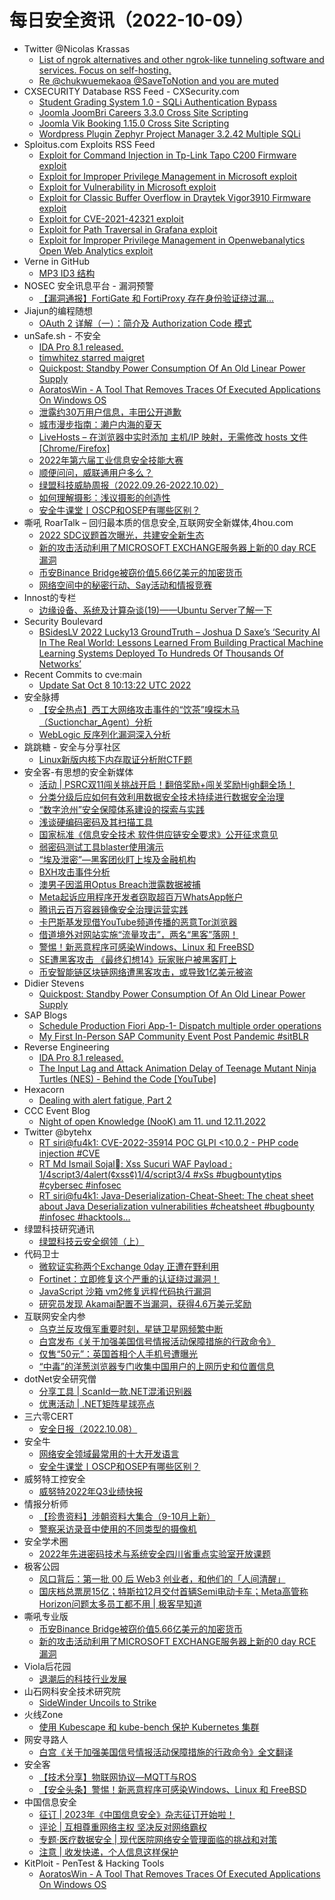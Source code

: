 # 每日安全资讯（2022-10-09）

- Twitter @Nicolas Krassas
  - [List of ngrok alternatives and other ngrok-like tunneling software and services. Focus on self-hosting.](https://twitter.com/Dinosn/status/1578829354448359424)
  - [Re @chukwuemekaoa @SaveToNotion and you are muted](https://twitter.com/Dinosn/status/1578611826031726597)
- CXSECURITY Database RSS Feed - CXSecurity.com
  - [Student Grading System 1.0 - SQLi Authentication Bypass](https://cxsecurity.com/issue/WLB-2022100025)
  - [Joomla JoomBri Careers 3.3.0 Cross Site Scripting](https://cxsecurity.com/issue/WLB-2022100024)
  - [Joomla Vik Booking 1.15.0 Cross Site Scripting](https://cxsecurity.com/issue/WLB-2022100023)
  - [Wordpress Plugin Zephyr Project Manager 3.2.42 Multiple SQLi](https://cxsecurity.com/issue/WLB-2022100022)
- Sploitus.com Exploits RSS Feed
  - [Exploit for Command Injection in Tp-Link Tapo C200 Firmware exploit](https://sploitus.com/exploit?id=BD48C942-D48E-5B9B-9F1F-D7D97DA08700&utm_source=rss&utm_medium=rss)
  - [Exploit for Improper Privilege Management in Microsoft exploit](https://sploitus.com/exploit?id=480AA36A-BFDC-54DD-AE13-43A3FE97ADCE&utm_source=rss&utm_medium=rss)
  - [Exploit for Vulnerability in Microsoft exploit](https://sploitus.com/exploit?id=B8464218-31FA-569A-AC74-26B347DEC285&utm_source=rss&utm_medium=rss)
  - [Exploit for Classic Buffer Overflow in Draytek Vigor3910 Firmware exploit](https://sploitus.com/exploit?id=AC1E0ECD-C313-5E8A-AF3C-465634468809&utm_source=rss&utm_medium=rss)
  - [Exploit for CVE-2021-42321 exploit](https://sploitus.com/exploit?id=4A657558-ABE9-5708-B292-B836048EF1AD&utm_source=rss&utm_medium=rss)
  - [Exploit for Path Traversal in Grafana exploit](https://sploitus.com/exploit?id=FE3C17CE-4B3B-5955-92AF-F2A330AFAFA6&utm_source=rss&utm_medium=rss)
  - [Exploit for Improper Privilege Management in Openwebanalytics Open Web Analytics exploit](https://sploitus.com/exploit?id=4B1750D9-C959-5CFC-B566-F957C83C9950&utm_source=rss&utm_medium=rss)
- Verne in GitHub
  - [MP3 ID3 结构](https://einverne.github.io/post/2022/10/mp3-id3.html)
- NOSEC 安全讯息平台 - 漏洞预警
  - [【漏洞通报】FortiGate 和 FortiProxy 存在身份验证绕过漏...](https://nosec.org/home/detail/5038.html)
- Jiajun的编程随想
  - [OAuth 2 详解（一）：简介及 Authorization Code 模式](https://jiajunhuang.com/articles/2022_10_08-oauth2_explained.md.html)
- unSafe.sh - 不安全
  - [IDA Pro 8.1 released.](https://buaq.net/go-129694.html)
  - [timwhitez starred maigret](https://buaq.net/go-129689.html)
  - [Quickpost: Standby Power Consumption Of An Old Linear Power Supply](https://buaq.net/go-129685.html)
  - [AoratosWin - A Tool That Removes Traces Of Executed Applications On Windows OS](https://buaq.net/go-129686.html)
  - [泄露约30万用户信息，丰田公开道歉](https://buaq.net/go-129736.html)
  - [城市漫步指南：濑户内海的夏天](https://buaq.net/go-129671.html)
  - [LiveHosts – 在浏览器中实时添加 主机/IP 映射，无需修改 hosts 文件[Chrome/Firefox]](https://buaq.net/go-129674.html)
  - [2022年第六届工业信息安全技能大赛](https://buaq.net/go-129673.html)
  - [顺便问问，威联通用户多么？](https://buaq.net/go-129739.html)
  - [绿盟科技威胁周报（2022.09.26-2022.10.02）](https://buaq.net/go-129649.html)
  - [如何理解摄影：浅议摄影的创造性](https://buaq.net/go-129672.html)
  - [安全牛课堂丨OSCP和OSEP有哪些区别？](https://buaq.net/go-129650.html)
- 嘶吼 RoarTalk – 回归最本质的信息安全,互联网安全新媒体,4hou.com
  - [2022 SDC议题首次曝光，共建安全新生态](https://www.4hou.com/posts/EQmK)
  - [新的攻击活动利用了MICROSOFT EXCHANGE服务器上新的0 day RCE漏洞](https://www.4hou.com/posts/nJPD)
  - [币安Binance Bridge被窃价值5.66亿美元的加密货币](https://www.4hou.com/posts/zly7)
  - [网络空间中的秘密行动、Say活动和情报竞赛](https://www.4hou.com/posts/pVP1)
- Innost的专栏
  - [边缘设备、系统及计算杂谈(19)——Ubuntu Server了解一下](https://blog.csdn.net/Innost/article/details/127218977)
- Security Boulevard
  - [BSidesLV 2022 Lucky13 GroundTruth – Joshua D Saxe’s ‘Security AI In The Real World: Lessons Learned From Building Practical Machine Learning Systems Deployed To Hundreds Of Thousands Of Networks’](https://securityboulevard.com/2022/10/bsideslv-2022-lucky13-groundtruth-joshua-d-saxes-security-ai-in-the-real-world-lessons-learned-from-building-practical-machine-learning-systems-deployed-to-hundreds-of-thousands-of-networks/)
- Recent Commits to cve:main
  - [Update Sat Oct  8 10:13:22 UTC 2022](https://github.com/trickest/cve/commit/41c441ab29f081a0bb4ad009f21b58e950dd0ae9)
- 安全脉搏
  - [【安全热点】西工大网络攻击事件的“饮茶”嗅探木马（Suctionchar_Agent）分析](https://www.secpulse.com/archives/188417.html)
  - [WebLogic 反序列化漏洞深入分析](https://www.secpulse.com/archives/188492.html)
- 跳跳糖 - 安全与分享社区
  - [Linux新版内核下内存取证分析附CTF题](https://tttang.com/archive/1762/)
- 安全客-有思想的安全新媒体
  - [活动 | PSRC双11闯关挑战开启！翻倍奖励+闯关奖励High翻全场！](https://www.anquanke.com/post/id/281343)
  - [分类分级后应如何有效利用数据安全技术持续进行数据安全治理](https://www.anquanke.com/post/id/281109)
  - [“数字沧州”安全保障体系建设的探索与实践](https://www.anquanke.com/post/id/281090)
  - [浅谈硬编码密码及其扫描工具](https://www.anquanke.com/post/id/281052)
  - [国家标准《信息安全技术 软件供应链安全要求》公开征求意见](https://www.anquanke.com/post/id/281312)
  - [弱密码测试工具blaster使用演示](https://www.anquanke.com/post/id/272802)
  - [“埃及泄密”—黑客团伙盯上埃及金融机构](https://www.anquanke.com/post/id/281299)
  - [BXH攻击事件分析](https://www.anquanke.com/post/id/281172)
  - [澳男子因滥用Optus Breach泄露数据被捕](https://www.anquanke.com/post/id/281273)
  - [Meta起诉应用程序开发者窃取超百万WhatsApp帐户](https://www.anquanke.com/post/id/281266)
  - [腾讯云百万容器镜像安全治理运营实践](https://www.anquanke.com/post/id/272719)
  - [卡巴斯基发现借YouTube频道传播的恶意Tor浏览器](https://www.anquanke.com/post/id/281262)
  - [借道境外对网站实施“流量攻击”，两名“黑客”落网！](https://www.anquanke.com/post/id/281256)
  - [警惕！新恶意程序可感染Windows、Linux 和 FreeBSD](https://www.anquanke.com/post/id/281187)
  - [SE遭黑客攻击 《最终幻想14》玩家账户被黑客盯上](https://www.anquanke.com/post/id/281250)
  - [币安智能链区块链网络遭黑客攻击，或导致1亿美元被盗](https://www.anquanke.com/post/id/281246)
- Didier Stevens
  - [Quickpost: Standby Power Consumption Of An Old Linear Power Supply](https://blog.didierstevens.com/2022/10/08/quickpost-standby-power-consumption-of-an-old-linear-power-supply/)
- SAP Blogs
  - [Schedule Production Fiori App-1- Dispatch multiple order operations](https://blogs.sap.com/2022/10/08/schedule-production-fiori-app-1-dispatch-multiple-order-operations/)
  - [My First In-Person SAP Community Event Post Pandemic #sitBLR](https://blogs.sap.com/2022/10/08/sitblr-my-first-in-person-sap-community-event-post-pandemic/)
- Reverse Engineering
  - [IDA Pro 8.1 released.](https://www.reddit.com/r/ReverseEngineering/comments/xyujui/ida_pro_81_released/)
  - [The Input Lag and Attack Animation Delay of Teenage Mutant Ninja Turtles (NES) - Behind the Code [YouTube]](https://www.reddit.com/r/ReverseEngineering/comments/xyxzzp/the_input_lag_and_attack_animation_delay_of/)
- Hexacorn
  - [Dealing with alert fatigue, Part 2](https://www.hexacorn.com/blog/2022/10/08/dealing-with-alert-fatigue-part-2/)
- CCC Event Blog
  - [Night of open Knowledge (NooK) am 11. und 12.11.2022](https://events.ccc.de/2022/10/08/nook/)
- Twitter @bytehx
  - [RT siri@fu4k1: CVE-2022-35914 POC GLPI <10.0.2 - PHP code injection #CVE](https://twitter.com/sirifu4k1/status/1578770303567921152)
  - [RT Md Ismail Sojal: Xss Sucuri WAF Payload : 1/4script3/4alert(¢xss¢)1/4/script3/4 #xSs #bugbountytips #cybersec #infosec](https://twitter.com/0x0SojalSec/status/1578656189592006656)
  - [RT siri@fu4k1: Java-Deserialization-Cheat-Sheet: The cheat sheet about Java Deserialization vulnerabilities #cheatsheet #bugbounty #infosec #hacktools...](https://twitter.com/sirifu4k1/status/1578582259074240512)
- 绿盟科技研究通讯
  - [绿盟科技云安全纲领（上）](https://mp.weixin.qq.com/s?__biz=MzIyODYzNTU2OA==&mid=2247493450&idx=1&sn=207233ce8645881310bdebd62316c7a9&chksm=e84c4195df3bc883ef61d995c169c5a181a97166c41ec6c6e13586a7dc1ad1bf1fe6464589af&scene=58&subscene=0#rd)
- 代码卫士
  - [微软证实称两个Exchange 0day 正遭在野利用](https://mp.weixin.qq.com/s?__biz=MzI2NTg4OTc5Nw==&mid=2247514120&idx=1&sn=875f2a8038dd18f4393f68e4958721d8&chksm=ea948962dde3007476979db37549927911d0a40f66cd92734aac2576932e65c02e814b4d2292&scene=58&subscene=0#rd)
  - [Fortinet：立即修复这个严重的认证绕过漏洞！](https://mp.weixin.qq.com/s?__biz=MzI2NTg4OTc5Nw==&mid=2247514120&idx=2&sn=e9b6c1a8e128a9eee70880b0fc3cce94&chksm=ea948962dde300745ee1435a5b05de3016d29440d127c2f0dad65ea6b5b80bc83b6a301afaec&scene=58&subscene=0#rd)
  - [JavaScript 沙箱 vm2修复远程代码执行漏洞](https://mp.weixin.qq.com/s?__biz=MzI2NTg4OTc5Nw==&mid=2247514120&idx=3&sn=70433e477638c9c6b3ed925cbdb9cb76&chksm=ea948962dde300745c90d6d6c46d60584f699d5afcb625367d464f79bbbb7bf930be487ee4b9&scene=58&subscene=0#rd)
  - [研究员发现 Akamai配置不当漏洞，获得4.6万美元奖励](https://mp.weixin.qq.com/s?__biz=MzI2NTg4OTc5Nw==&mid=2247514120&idx=4&sn=2326059ddf5ddf3a36ed6009c070e3fa&chksm=ea948962dde300745ca4da0f4fd5f0139c312973295e9d112ead5f8df77010a6fd05ed83ebd7&scene=58&subscene=0#rd)
- 互联网安全内参
  - [乌克兰反攻俄军重要时刻，星链卫星网频繁中断](https://mp.weixin.qq.com/s?__biz=MzI4NDY2MDMwMw==&mid=2247506237&idx=1&sn=1f738b7a46761fe6bf9c751f5a15a375&chksm=ebfa9e1ddc8d170bd138b353b53695ba8f919dadd780f01577821deb228a81d5ab36a4d34c00&scene=58&subscene=0#rd)
  - [白宫发布《关于加强美国信号情报活动保障措施的行政命令》](https://mp.weixin.qq.com/s?__biz=MzI4NDY2MDMwMw==&mid=2247506237&idx=2&sn=2de182db663048e6cbbe2fb07c3c2e23&chksm=ebfa9e1ddc8d170b8c8bd1ae5b277a9e6e1c5a593c09ea7ab57d450f46764475d540ba536de0&scene=58&subscene=0#rd)
  - [仅售“50元”：英国首相个人手机号遭曝光](https://mp.weixin.qq.com/s?__biz=MzI4NDY2MDMwMw==&mid=2247506237&idx=3&sn=8d12a310eca0aaaafb00cd069a786a8c&chksm=ebfa9e1ddc8d170bf25cc28474a6fb8dce73bf84a6bfd7a53f98ef79943a098b7505ac61cc7d&scene=58&subscene=0#rd)
  - [“中毒”的洋葱浏览器专门收集中国用户的上网历史和位置信息](https://mp.weixin.qq.com/s?__biz=MzI4NDY2MDMwMw==&mid=2247506237&idx=4&sn=856f772f77c73f3e8c2ad8fed541c83d&chksm=ebfa9e1ddc8d170be13499ae960cc87e6abeb822f4049210f00fb44e0f3e6727908c60430551&scene=58&subscene=0#rd)
- dotNet安全研究僧
  - [分享工具 | ScanId一款.NET混淆识别器](https://mp.weixin.qq.com/s?__biz=MzUyOTc3NTQ5MA==&mid=2247486563&idx=1&sn=92ba808a27b1c5e0be471571ae53c520&chksm=fa5aa28ecd2d2b9868bef29e6c98a904d5041af64addd1340a8ca4f08d2ef78b1a9a8016019b&scene=58&subscene=0#rd)
  - [优惠活动 | .NET矩阵星球亮点](https://mp.weixin.qq.com/s?__biz=MzUyOTc3NTQ5MA==&mid=2247486563&idx=2&sn=26875a2dffaef9515b116b925c24c80d&chksm=fa5aa28ecd2d2b9850c4399d609e892da29d9525ee778a2abe5d46cbdf902cbf54fb32376295&scene=58&subscene=0#rd)
- 三六零CERT
  - [安全日报（2022.10.08）](https://mp.weixin.qq.com/s?__biz=MzU5MjEzOTM3NA==&mid=2247491468&idx=1&sn=9817ae0e54bec81f9396b9c6cfb34902&chksm=fe251a8dc952939b6e8440c1e8a2743f66e09c13688bc9966e76faea9adb22f0f35a617a9d64&scene=58&subscene=0#rd)
- 安全牛
  - [网络安全领域最常用的十大开发语言](https://mp.weixin.qq.com/s?__biz=MjM5Njc3NjM4MA==&mid=2651119028&idx=1&sn=f4b46cb5a99c75e2a5a84e1c2ad9a43d&chksm=bd146d678a63e4716a4c06f75040351fb05e880848cd076cd1ffb4f753abb1cef95d7e399781&scene=58&subscene=0#rd)
  - [安全牛课堂丨OSCP和OSEP有哪些区别？](https://mp.weixin.qq.com/s?__biz=MjM5Njc3NjM4MA==&mid=2651119028&idx=3&sn=51dca200b9d8bcd4d73f4270aa884b96&chksm=bd146d678a63e47189bc46d4b2de6a5ff982d949b8fd46d2f53cc2289bfa64c1bb901248dd88&scene=58&subscene=0#rd)
- 威努特工控安全
  - [威努特2022年Q3业绩快报](https://mp.weixin.qq.com/s?__biz=MzAwNTgyODU3NQ==&mid=2651089795&idx=1&sn=1497324c2bc6cf5decc44931fb0ca78b&chksm=80e67133b791f825adddfb45f2fec086d97c7067c89182414a2c03652380922ac8b703b57f33&scene=58&subscene=0#rd)
- 情报分析师
  - [【珍贵资料】涉朝资料大集合（9-10月上新）](https://mp.weixin.qq.com/s?__biz=MzA3Mjc1MTkwOA==&mid=2650518511&idx=1&sn=5057ab1df9a7dcc4b0af2e23ecf0e4ff&chksm=87169da4b06114b282faa127414e2788f25a1f7d2253bb2c48372ccc419eb9fd4c6a40812714&scene=58&subscene=0#rd)
  - [警察采访录音中使用的不同类型的摄像机](https://mp.weixin.qq.com/s?__biz=MzA3Mjc1MTkwOA==&mid=2650518511&idx=2&sn=4656ad10a731ffc973f0ed380d7f2023&chksm=87169da4b06114b2fa3c123b7ed94d6d54ef657641780872346500519287ceb3d508560672d4&scene=58&subscene=0#rd)
- 安全学术圈
  - [2022年先进密码技术与系统安全四川省重点实验室开放课题](https://mp.weixin.qq.com/s?__biz=MzU5MTM5MTQ2MA==&mid=2247488200&idx=1&sn=cf145b28d11f688cfb802617b9b483d6&chksm=fe2eed43c9596455bc655aef2b7e101f1cfdaf33f95c0dd8ea362612097c7b2c1124594d9054&scene=58&subscene=0#rd)
- 极客公园
  - [风口背后：第一批 00 后 Web3 创业者，和他们的「人间清醒」](https://mp.weixin.qq.com/s?__biz=MTMwNDMwODQ0MQ==&mid=2652969628&idx=1&sn=588da9db4bf3b387d3509dd6b14b0857&chksm=7e54672a4923ee3c35c2c50986678f2bd51646b0e535aafc4daf65f08d849d81d3f10f4ee0ca&scene=58&subscene=0#rd)
  - [国庆档总票房15亿；特斯拉12月交付首辆Semi电动卡车；Meta高管称Horizon问题太多员工都不用 | 极客早知道](https://mp.weixin.qq.com/s?__biz=MTMwNDMwODQ0MQ==&mid=2652969594&idx=1&sn=4864ce80a30ca2aebc541b9ae9b350ea&chksm=7e5467cc4923eedabe93de661c9fd2cfb427e0f3724ecaa994c77b63c0ae39b6e3b544a3e9fe&scene=58&subscene=0#rd)
- 嘶吼专业版
  - [币安Binance Bridge被窃价值5.66亿美元的加密货币](https://mp.weixin.qq.com/s?__biz=MzI0MDY1MDU4MQ==&mid=2247551853&idx=1&sn=d3390f14fe08f384344b9fd953c7e5e5&chksm=e915db57de6252410cc6db85e94d6611f955432792069177f9c5d2af44f4953cc27534abab5a&scene=58&subscene=0#rd)
  - [新的攻击活动利用了MICROSOFT EXCHANGE服务器上新的0 day RCE漏洞](https://mp.weixin.qq.com/s?__biz=MzI0MDY1MDU4MQ==&mid=2247551853&idx=2&sn=2d846fc97f966aa40945a159c1f271e8&chksm=e915db57de6252412a01a8e5d5cf42923de37f8a819c10ee3f09fd02228f71c5b64055dd4072&scene=58&subscene=0#rd)
- Viola后花园
  - [退潮后的科技行业发展](https://mp.weixin.qq.com/s?__biz=MzI2Njg1OTA3OA==&mid=2247483974&idx=1&sn=b1e462eebdea903e0008ae2b6b3c0e3f&chksm=ea86e56fddf16c79d9449a1759873f54cff38db4842f4b029ca2d9e791a0af0ec66fb340aec2&scene=58&subscene=0#rd)
- 山石网科安全技术研究院
  - [SideWinder Uncoils to Strike](https://mp.weixin.qq.com/s?__biz=MzUzMDUxNTE1Mw==&mid=2247496780&idx=1&sn=afe6da2b6c00a6352b846899c6c194e5&chksm=fa5221f2cd25a8e4adce2b6d1052b004aa4af205887662dca76ea81466b9a9c4be1f31d23295&scene=58&subscene=0#rd)
- 火线Zone
  - [使用 Kubescape 和 kube-bench 保护 Kubernetes 集群](https://mp.weixin.qq.com/s?__biz=MzI2NDQ5NTQzOQ==&mid=2247496783&idx=1&sn=f1f9aaccf8516bf6d1afaecaaf69a549&chksm=eaa97c6fdddef5790667df6831bae9d365710d9acb49bf7179248d450546c99b72187b721fb1&scene=58&subscene=0#rd)
- 网安寻路人
  - [白宫《关于加强美国信号情报活动保障措施的行政命令》全文翻译](https://mp.weixin.qq.com/s?__biz=MzIxODM0NDU4MQ==&mid=2247496147&idx=1&sn=d00a8675a91be4a3491491c33196424c&chksm=97e94c39a09ec52fcbad3bfc35755977ea3fb8119628d233b3048dff885d900f09697f200dd4&scene=58&subscene=0#rd)
- 安全客
  - [【技术分享】物联网协议—MQTT与ROS](https://mp.weixin.qq.com/s?__biz=MzA5ODA0NDE2MA==&mid=2649778431&idx=1&sn=457a0352e9f09a0a8d45c061958637d7&chksm=88935890bfe4d186821b78a964673a38a2f79ee60c7bfeb0710dbc7bc400ab44be926e6ade97&scene=58&subscene=0#rd)
  - [【安全头条】警惕！新恶意程序可感染Windows、Linux 和 FreeBSD](https://mp.weixin.qq.com/s?__biz=MzA5ODA0NDE2MA==&mid=2649778431&idx=2&sn=31e75141b66b045866873e6f604da848&chksm=88935890bfe4d186b60890c5d72bb82dc9ae2575e9f73cd6c8f09ac83d784dbb2f0cc351b80f&scene=58&subscene=0#rd)
- 中国信息安全
  - [征订 | 2023年《中国信息安全》杂志征订开始啦！](https://mp.weixin.qq.com/s?__biz=MzA5MzE5MDAzOA==&mid=2664166328&idx=1&sn=b84acf51617ae27298f679148384d11d&chksm=8b5ef141bc297857ed4bdfa3f6f8175fb11a5e6e7f496abe7e4a81a0b09c2f20fc3e08dc3fa9&scene=58&subscene=0#rd)
  - [评论 | 互相尊重网络主权 坚决反对网络霸权](https://mp.weixin.qq.com/s?__biz=MzA5MzE5MDAzOA==&mid=2664166328&idx=2&sn=da1df9ecd536e3797dd8c885f7a082ec&chksm=8b5ef141bc2978570d1970a7a8ddce694323bd9a7a0fc2564ec34652cd5197bc7373968ecba5&scene=58&subscene=0#rd)
  - [专题·医疗数据安全 | 现代医院网络安全管理面临的挑战和对策](https://mp.weixin.qq.com/s?__biz=MzA5MzE5MDAzOA==&mid=2664166328&idx=3&sn=fc236a2ad0666499bb26ac0cef654e91&chksm=8b5ef141bc297857d7bf6f60d457a9b74e559bfdc5d2b7939636907dc91b973579c81f95e642&scene=58&subscene=0#rd)
  - [注意 | 收发快递，个人信息这样保护](https://mp.weixin.qq.com/s?__biz=MzA5MzE5MDAzOA==&mid=2664166328&idx=4&sn=305f46b3fb981596ad9873530318e4b6&chksm=8b5ef141bc2978579a5c2a35867374bfb711b7f6b4db9f462ed187f08f7507060dcf390335de&scene=58&subscene=0#rd)
- KitPloit - PenTest & Hacking Tools
  - [AoratosWin - A Tool That Removes Traces Of Executed Applications On Windows OS](http://www.kitploit.com/2022/10/aoratoswin-tool-that-removes-traces-of.html)
